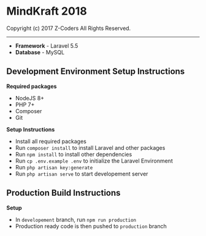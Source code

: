 # MindKraft 2018

Copyright (c) 2017 Z-Coders All Rights Reserved.

****

* **Framework** - Laravel 5.5
* **Database** - MySQL

## Development Environment Setup Instructions

  **Required packages**

  * NodeJS 8+
  * PHP 7+
  * Composer
  * Git

  **Setup Instructions**

  * Install all required packages
  * Run `composer install` to install Laravel and other packages
  * Run `npm install` to install other dependencies
  * Run `cp .env.example .env` to initialize the Laravel Environment
  * Run `php artisan key:generate`
  * Run `php artisan serve` to start developement server

## Production Build Instructions

  **Setup**

  * In `developement` branch, run `npm run production`
  * Production ready code is then pushed to `production` branch
